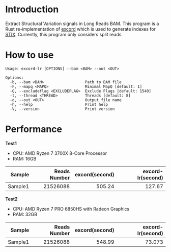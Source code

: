 # Introduction

Extract Structural Variation signals in Long Reads BAM. This program is a Rust re-implementation of [excord](https://github.com/brentp/excord) which is used to generate indexes for [STIX](https://github.com/ryanlayer/stix). Currently, this program only considers split reads.

# How to use

```
Usage: excord-lr [OPTIONS] --bam <BAM> --out <OUT>

Options:
  -b, --bam <BAM>                  Path to BAM file
  -F, --mapq <MAPQ>                Minimal MapQ [default: 1]
  -Q, --excludeflag <EXCLUDEFLAG>  Exclude Flags [default: 1540]
  -t, --thread <THREAD>            Threads [default: 8]
  -o, --out <OUT>                  Output file name
  -h, --help                       Print help
  -V, --version                    Print version
```


# Performance

**Test1**

* CPU: AMD Ryzen 7 3700X 8-Core Processor
* RAM: 16GB

|Sample|Reads Number|excord(second)|excord-lr(second)|
| --: | --: | --: | --: |
| Sample1 |21526088 |505.24 |127.67|


**Test2**

* CPU: AMD Ryzen 7 PRO 6850HS with Radeon Graphics
* RAM: 32GB

|Sample|Reads Number|excord(second)|excord-lr(second)|
| --: | --: | --: | --: |
| Sample1 |21526088 |548.99 |73.073|